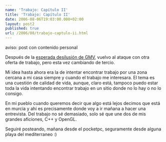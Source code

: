 ```yaml
---
name: 'Trabajo: Capítulo II'
title: 'Trabajo: Capítulo II'
date: 2006-08-06T19:03:00.000+02:00
layout: post2
published: true
url: /2006/08/trabajo-captulo-ii.html
---
```


aviso: post con contenido personal  
  
Después de la [esperada desilusión de GMV](http://blep.blogspot.com/2006/07/trabajo-captulo-i-conclusin.html), vuelvo al ataque con otra oferta de trabajo, pero esta vez cambiando de tercio.  
  
Mi idea hasta ahora era la de intentar encontrar trabajo por una zona cercana a mi casa siempre y cuando el trabajo me interesara. El tema es una cuestión de calidad de vida, aunque, claro está, tampoco puedo estar toda la vida intentando encontrar trabajo en un sitio donde no lo hay o no lo consigo.  
  
En mi pueblo cuando queremos decir que algo está lejos decimos que está en murcia y ahí es precisamente donde voy a ir mañana a hacer una entrevista. Del trabajo no sé demasiado, solo sé que une dos de mis grandes aficiones, C++ y OpenGL.  
  
Seguiré posteando, mañana desde el pocketpc, seguramente desde alguna playa del mediterraneo :)